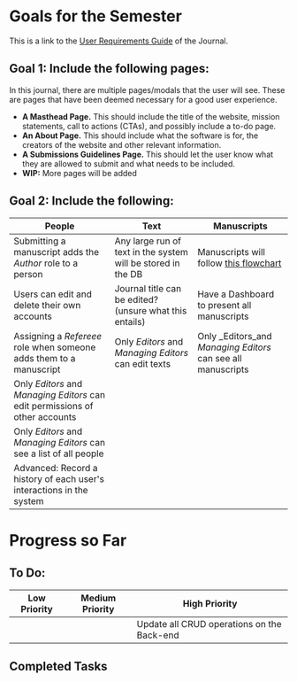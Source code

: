 # Goals for the Semester

This is a link to the [User Requirements Guide](https://github.com/gcallah/SoftwareEngineering/blob/master/docs/user_reqs_spring_2025.md) of the Journal. 

## Goal 1: Include the following pages:

In this journal, there are multiple pages/modals that the user will see. These are pages that have been deemed necessary for a good user experience.

- **A Masthead Page.** This should include the title of the website, mission statements, call to actions (CTAs), and possibly include a to-do page.
- **An About Page.** This should include what the software is for, the creators of the website and other relevant information.
- **A Submissions Guidelines Page.** This should let the user know what they are allowed to submit and what needs to be included.
- **WIP:** More pages will be added

## Goal 2: Include the following:

| People          | Text           | Manuscripts       |
|-----------------|----------------|-------------------|
| Submitting a manuscript adds the _Author_ role to a person | Any large run of text in the system will be stored in the DB | Manuscripts will follow [this flowchart](https://github.com/AthenaKouKou/journal/blob/main/docs/Manuscript_FSM.jpg) |
| Users can edit and delete their own accounts | Journal title can be edited? (unsure what this entails) | Have a Dashboard to present all manuscripts |
| Assigning a _Refereee_ role when someone adds them to a manuscript | Only _Editors_ and _Managing Editors_ can edit texts | Only _Editors_and _Managing Editors_ can see all manuscripts |
| Only _Editors_ and _Managing Editors_ can edit permissions of other accounts | | |
| Only _Editors_ and _Managing Editors_ can see a list of all people | | |
| Advanced: Record a history of each user's interactions in the system | | |

# Progress so Far

## To Do:

| Low Priority    | Medium Priority | High Priority     |
|-----------------|-----------------|-------------------|
|                 |                 | Update all CRUD operations on the Back-end     |

## Completed Tasks
